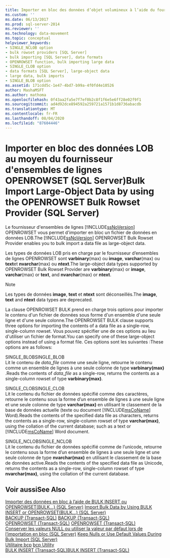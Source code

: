 ```yaml
---
title: Importer en bloc des données d’objet volumineux à l’aide du fournisseur d’ensembles de lignes OPENROWSET (SQL Server) | Microsoft Docs
ms.custom: ''
ms.date: 06/13/2017
ms.prod: sql-server-2014
ms.reviewer: ''
ms.technology: data-movement
ms.topic: conceptual
helpviewer_keywords:
- SINGLE_NCLOB option
- bulk rowset providers [SQL Server]
- bulk importing [SQL Server], data formats
- OPENROWSET function, bulk importing large data
- SINGLE_CLOB option
- data formats [SQL Server], large-object data
- large data, bulk imports
- SINGLE_BLOB option
ms.assetid: 171cdd5c-1e47-4bd7-b99a-4f0fd4e10526
author: MashaMSFT
ms.author: mathoma
ms.openlocfilehash: 0f43aa2fa5e7f7ef0b2c8f1f6e5e6ff28e02f9f1
ms.sourcegitcommit: ad4d92dce894592a259721a1571b1d8736abacdb
ms.translationtype: MT
ms.contentlocale: fr-FR
ms.lasthandoff: 08/04/2020
ms.locfileid: "87604446"
---
```

# <a name="bulk-import-large-object-data-by-using-the-openrowset-bulk-rowset-provider-sql-server"></a><span data-ttu-id="494aa-102">Importer en bloc des données LOB au moyen du fournisseur d'ensembles de lignes OPENROWSET (SQL Server)</span><span class="sxs-lookup"><span data-stu-id="494aa-102">Bulk Import Large-Object Data by using the OPENROWSET Bulk Rowset Provider (SQL Server)</span></span>
  <span data-ttu-id="494aa-103">Le fournisseur d'ensembles de lignes [!INCLUDE[ssNoVersion](../../includes/ssnoversion-md.md)] OPENROWSET vous permet d'importer en bloc un fichier de données en données LOB.</span><span class="sxs-lookup"><span data-stu-id="494aa-103">The [!INCLUDE[ssNoVersion](../../includes/ssnoversion-md.md)] OPENROWSET Bulk Rowset Provider enables you to bulk import a data file as large-object data.</span></span>  
  
 <span data-ttu-id="494aa-104">Les types de données LOB pris en charge par le fournisseur d’ensembles de lignes OPENROWSET sont **varbinary**(max) ou **image**, **varchar**(max) ou **text**et **nvarchar**(max) ou **ntext**.</span><span class="sxs-lookup"><span data-stu-id="494aa-104">The large-object data types supported by OPENROWSET Bulk Rowset Provider are **varbinary**(max) or **image**, **varchar**(max) or **text**, and **nvarchar**(max) or **ntext**.</span></span>  
  
> [!NOTE]  
>  <span data-ttu-id="494aa-105">Les types de données **image**, **text** et **ntext** sont déconseillés.</span><span class="sxs-lookup"><span data-stu-id="494aa-105">The **image**, **text** and **ntext** data types are deprecated.</span></span>  
  
 <span data-ttu-id="494aa-106">La clause OPENROWSET BULK prend en charge trois options pour importer le contenu d'un fichier de données sous forme d'un ensemble d'une seule ligne et d'une seule colonne.</span><span class="sxs-lookup"><span data-stu-id="494aa-106">The OPENROWSET BULK clause supports three options for importing the contents of a data file as a single-row, single-column rowset.</span></span> <span data-ttu-id="494aa-107">Vous pouvez spécifier une de ces options au lieu d'utiliser un fichier de format.</span><span class="sxs-lookup"><span data-stu-id="494aa-107">You can specify one of these large-object options instead of using a format file.</span></span> <span data-ttu-id="494aa-108">Ces options sont les suivantes :</span><span class="sxs-lookup"><span data-stu-id="494aa-108">These options are as follows:</span></span>  
  
 <span data-ttu-id="494aa-109">SINGLE_BLOB</span><span class="sxs-lookup"><span data-stu-id="494aa-109">SINGLE_BLOB</span></span>  
 <span data-ttu-id="494aa-110">Lit le contenu de *data_file* comme une seule ligne, retourne le contenu comme un ensemble de lignes à une seule colonne de type **varbinary(max)** .</span><span class="sxs-lookup"><span data-stu-id="494aa-110">Reads the contents of *data_file* as a single-row, returns the contents as a single-column rowset of type **varbinary(max)**.</span></span>  
  
 <span data-ttu-id="494aa-111">SINGLE_CLOB</span><span class="sxs-lookup"><span data-stu-id="494aa-111">SINGLE_CLOB</span></span>  
 <span data-ttu-id="494aa-112">Lit le contenu du fichier de données spécifié comme des caractères, retourne le contenu sous la forme d’un ensemble de lignes à une seule ligne et une seule colonne de type **varchar(max)** en utilisant le classement de la base de données actuelle (texte ou document [!INCLUDE[msCoName](../../includes/msconame-md.md)] Word).</span><span class="sxs-lookup"><span data-stu-id="494aa-112">Reads the contents of the specified data file as characters, returns the contents as a single-row, single-column rowset of type **varchar(max)**, using the collation of the current database; such as a text or [!INCLUDE[msCoName](../../includes/msconame-md.md)] Word document.</span></span>  
  
 <span data-ttu-id="494aa-113">SINGLE_NCLOB</span><span class="sxs-lookup"><span data-stu-id="494aa-113">SINGLE_NCLOB</span></span>  
 <span data-ttu-id="494aa-114">Lit le contenu du fichier de données spécifié comme de l’unicode, retourne le contenu sous la forme d’un ensemble de lignes à une seule ligne et une seule colonne de type **nvarchar(max)** en utilisant le classement de la base de données active.</span><span class="sxs-lookup"><span data-stu-id="494aa-114">Reads the contents of the specified data file as Unicode, returns the contents as a single-row, single-column rowset of type **nvarchar(max)**, using the collation of the current database.</span></span>  
  
## <a name="see-also"></a><span data-ttu-id="494aa-115">Voir aussi</span><span class="sxs-lookup"><span data-stu-id="494aa-115">See Also</span></span>  
 <span data-ttu-id="494aa-116">[Importer des données en bloc à l’aide de BULK INSERT ou OPENROWSET&#40;BULK...&#41; &#40;SQL Server&#41;](import-bulk-data-by-using-bulk-insert-or-openrowset-bulk-sql-server.md) </span><span class="sxs-lookup"><span data-stu-id="494aa-116">[Import Bulk Data by Using BULK INSERT or OPENROWSET&#40;BULK...&#41; &#40;SQL Server&#41;](import-bulk-data-by-using-bulk-insert-or-openrowset-bulk-sql-server.md) </span></span>  
 <span data-ttu-id="494aa-117">[BACKUP &#40;Transact-SQL&#41;](/sql/t-sql/statements/backup-transact-sql) </span><span class="sxs-lookup"><span data-stu-id="494aa-117">[BACKUP &#40;Transact-SQL&#41;](/sql/t-sql/statements/backup-transact-sql) </span></span>  
 <span data-ttu-id="494aa-118">[OPENROWSET &#40;Transact-SQL&#41;](/sql/t-sql/functions/openrowset-transact-sql) </span><span class="sxs-lookup"><span data-stu-id="494aa-118">[OPENROWSET &#40;Transact-SQL&#41;](/sql/t-sql/functions/openrowset-transact-sql) </span></span>  
 <span data-ttu-id="494aa-119">[Conserver les valeurs NULL ou utiliser la valeur par défaut lors de l’importation en bloc &#40;SQL Server&#41;](keep-nulls-or-use-default-values-during-bulk-import-sql-server.md) </span><span class="sxs-lookup"><span data-stu-id="494aa-119">[Keep Nulls or Use Default Values During Bulk Import &#40;SQL Server&#41;](keep-nulls-or-use-default-values-during-bulk-import-sql-server.md) </span></span>  
 <span data-ttu-id="494aa-120">[Utilitaire bcp](../../tools/bcp-utility.md) </span><span class="sxs-lookup"><span data-stu-id="494aa-120">[bcp Utility](../../tools/bcp-utility.md) </span></span>  
 [<span data-ttu-id="494aa-121">BULK INSERT &#40;Transact-SQL&#41;</span><span class="sxs-lookup"><span data-stu-id="494aa-121">BULK INSERT &#40;Transact-SQL&#41;</span></span>](/sql/t-sql/statements/bulk-insert-transact-sql)  
  
  
